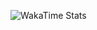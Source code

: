 ![WakaTime Stats](https://wakatime.com/share/@jody29/6f50e71a-bfe7-4a7b-a83a-f75bf8c6d8e2.svg)

<!--
**jody29/jody29** is a ✨ _special_ ✨ repository because its `README.md` (this file) appears on your GitHub profile.

Here are some ideas to get you started:

- 🔭 I’m currently working on ...
- 🌱 I’m currently learning ...
- 👯 I’m looking to collaborate on ...
- 🤔 I’m looking for help with ...
- 💬 Ask me about ...
- 📫 How to reach me: ...
- 😄 Pronouns: ...
- ⚡ Fun fact: ...
-->

